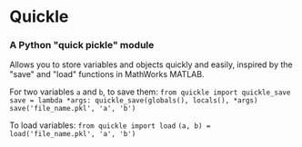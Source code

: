 # Quickle

### A Python "quick pickle" module

Allows you to store variables and objects quickly and easily, inspired by the "save" and "load" functions in MathWorks MATLAB.

For two variables `a` and `b`, to save them:
`from quickle import quickle_save`
`save = lambda *args: quickle_save(globals(), locals(), *args)`
`save('file_name.pkl', 'a', 'b')`

To load variables:
`from quickle import load`
`(a, b) = load('file_name.pkl', 'a', 'b')`
